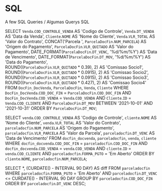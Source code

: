 # SQL
A few SQL Queries / Algumas Querys SQL


SELECT `Venda`.`COD_CONTROLE_VENDA` AS 'Codigo de Controle',
       `Venda`.`DT_VENDA` AS 'Data da Venda',
       `Cliente`.`NOME` AS 'Nome do Cliente',
       `Venda`.`VLR_TOTAL` AS 'Valor do Contrato',
       CONCAT('Parcela ', `ParcelaDocFin`.`NUM_PARCELA`) AS 'Origem do Pagamento',
       `ParcelaDocFin`.`VLR_QUITADO` AS 'Valor do Pagamento',
       DATE_FORMAT(`ParcelaDocFin`.`DT_VENC`, '%d/%m/%Y') AS 'Data de Vencimento',
       DATE_FORMAT(`ParcelaDocFin`.`DT_MOV`, '%d/%m/%Y') AS 'Data do Pagamento',       
       ROUND((`ParcelaDocFin`.`VLR_QUITADO` * 0.39), 2) AS 'Comissao Socio1',
       ROUND((`ParcelaDocFin`.`VLR_QUITADO` * 0.0915), 2) AS 'Comissao Socio2',
       ROUND((`ParcelaDocFin`.`VLR_QUITADO` * 0.0915), 2) AS 'Comissao Socio3',
       ROUND((`ParcelaDocFin`.`VLR_QUITADO` * 0.427), 2) AS 'Comissao Socio4'       
FROM `DocFin_DocVenda`, `ParcelaDocFin`, `Venda`, `Cliente`
WHERE `DocFin_DocVenda`.`COD_DOC_FIN` = `ParcelaDocFin`.`COD_DOC_FIN`
AND `DocFin_DocVenda`.`COD_VENDA` = `Venda`.`COD_VENDA`
AND `Cliente`.`ID` = `Venda`.`COD_CLIENTE`
AND `ParcelaDocFin`.`DT_MOV` BETWEEN '2021-10-01' AND '2021-10-31'
ORDER BY `ParcelaDocFin`.`DT_MOV`;


SELECT `venda`.`COD_CONTROLE_VENDA` AS 'Codigo de Controle',
       `cliente`.`NOME` AS 'Nome do Cliente',
       `venda`.`VLR_TOTAL` AS 'Valor do Contrato',
       `parceladocfin`.`NUM_PARCELA` AS 'Origem do Pagamento',
       `parceladocfin`.`VLR_PARCELA` AS 'Valor da Parcela',
       `parceladocfin`.`DT_VENC` AS 'Data de Vencimento'
FROM `docfin_docvenda`, `parceladocfin`, `venda`, `cliente`
WHERE `docfin_docvenda`.`COD_DOC_FIN` = `parceladocfin`.`COD_DOC_FIN`
AND `docfin_docvenda`.`COD_VENDA` = `venda`.`COD_VENDA`
AND `cliente`.`ID` = `venda`.`COD_CLIENTE`
AND `parceladocfin`.`FORMA_PGTO` = 'Em Aberto'
ORDER BY `cliente`.`NOME`, `parceladocfin`.`NUM_PARCELA`;


SELECT *, (CURDATE() - INTERVAL 90 DAY) AS diff
FROM `parceladocfin`
WHERE `parceladocfin`.`FORMA_PGTO` = 'Em Aberto'
AND `parceladocfin`.`DT_VENC` <= CURDATE() - INTERVAL 90 DAY
GROUP BY `parceladocfin`.`COD_DOC_FIN`
ORDER BY `parceladocfin`.`DT_VENC` DESC;
